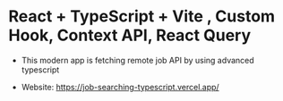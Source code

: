 # React + TypeScript + Vite , Custom Hook, Context API, React Query

- This modern app is fetching remote job API by using advanced typescript

- Website: https://job-searching-typescript.vercel.app/
